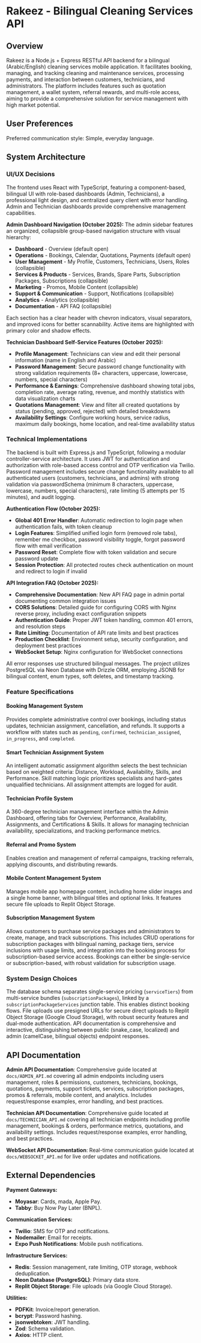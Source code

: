 # Rakeez - Bilingual Cleaning Services API

## Overview
Rakeez is a Node.js + Express RESTful API backend for a bilingual (Arabic/English) cleaning services mobile application. It facilitates booking, managing, and tracking cleaning and maintenance services, processing payments, and interaction between customers, technicians, and administrators. The platform includes features such as quotation management, a wallet system, referral rewards, and multi-role access, aiming to provide a comprehensive solution for service management with high market potential.

## User Preferences
Preferred communication style: Simple, everyday language.

## System Architecture

### UI/UX Decisions
The frontend uses React with TypeScript, featuring a component-based, bilingual UI with role-based dashboards (Admin, Technicians), a professional light design, and centralized query client with error handling. Admin and Technician dashboards provide comprehensive management capabilities.

**Admin Dashboard Navigation (October 2025):**
The admin sidebar features an organized, collapsible group-based navigation structure with visual hierarchy:
- **Dashboard** - Overview (default open)
- **Operations** - Bookings, Calendar, Quotations, Payments (default open)
- **User Management** - My Profile, Customers, Technicians, Users, Roles (collapsible)
- **Services & Products** - Services, Brands, Spare Parts, Subscription Packages, Subscriptions (collapsible)
- **Marketing** - Promos, Mobile Content (collapsible)
- **Support & Communication** - Support, Notifications (collapsible)
- **Analytics** - Analytics (collapsible)
- **Documentation** - API FAQ (collapsible)

Each section has a clear header with chevron indicators, visual separators, and improved icons for better scannability. Active items are highlighted with primary color and shadow effects.

**Technician Dashboard Self-Service Features (October 2025):**
- **Profile Management**: Technicians can view and edit their personal information (name in English and Arabic)
- **Password Management**: Secure password change functionality with strong validation requirements (8+ characters, uppercase, lowercase, numbers, special characters)
- **Performance & Earnings**: Comprehensive dashboard showing total jobs, completion rate, average rating, revenue, and monthly statistics with data visualization charts
- **Quotations Management**: View and filter all created quotations by status (pending, approved, rejected) with detailed breakdowns
- **Availability Settings**: Configure working hours, service radius, maximum daily bookings, home location, and real-time availability status

### Technical Implementations
The backend is built with Express.js and TypeScript, following a modular controller-service architecture. It uses JWT for authentication and authorization with role-based access control and OTP verification via Twilio. Password management includes secure change functionality available to all authenticated users (customers, technicians, and admins) with strong validation via passwordSchema (minimum 8 characters, uppercase, lowercase, numbers, special characters), rate limiting (5 attempts per 15 minutes), and audit logging. 

**Authentication Flow (October 2025):**
- **Global 401 Error Handler**: Automatic redirection to login page when authentication fails, with token cleanup
- **Login Features**: Simplified unified login form (removed role tabs), remember me checkbox, password visibility toggle, forgot password flow with email verification
- **Password Reset**: Complete flow with token validation and secure password update
- **Session Protection**: All protected routes check authentication on mount and redirect to login if invalid

**API Integration FAQ (October 2025):**
- **Comprehensive Documentation**: New API FAQ page in admin portal documenting common integration issues
- **CORS Solutions**: Detailed guide for configuring CORS with Nginx reverse proxy, including exact configuration snippets
- **Authentication Guide**: Proper JWT token handling, common 401 errors, and resolution steps
- **Rate Limiting**: Documentation of API rate limits and best practices
- **Production Checklist**: Environment setup, security configuration, and deployment best practices
- **WebSocket Setup**: Nginx configuration for WebSocket connections

All error responses use structured bilingual messages. The project utilizes PostgreSQL via Neon Database with Drizzle ORM, employing JSONB for bilingual content, enum types, soft deletes, and timestamp tracking.

### Feature Specifications

#### Booking Management System
Provides complete administrative control over bookings, including status updates, technician assignment, cancellation, and refunds. It supports a workflow with states such as `pending`, `confirmed`, `technician_assigned`, `in_progress`, and `completed`.

#### Smart Technician Assignment System
An intelligent automatic assignment algorithm selects the best technician based on weighted criteria: Distance, Workload, Availability, Skills, and Performance. Skill matching logic prioritizes specialists and hard-gates unqualified technicians. All assignment attempts are logged for audit.

#### Technician Profile System
A 360-degree technician management interface within the Admin Dashboard, offering tabs for Overview, Performance, Availability, Assignments, and Certifications & Skills. It allows for managing technician availability, specializations, and tracking performance metrics.

#### Referral and Promo System
Enables creation and management of referral campaigns, tracking referrals, applying discounts, and distributing rewards.

#### Mobile Content Management System
Manages mobile app homepage content, including home slider images and a single home banner, with bilingual titles and optional links. It features secure file uploads to Replit Object Storage.

#### Subscription Management System
Allows customers to purchase service packages and administrators to create, manage, and track subscriptions. This includes CRUD operations for subscription packages with bilingual naming, package tiers, service inclusions with usage limits, and integration into the booking process for subscription-based service access. Bookings can either be single-service or subscription-based, with robust validation for subscription usage.

### System Design Choices

The database schema separates single-service pricing (`serviceTiers`) from multi-service bundles (`subscriptionPackages`), linked by a `subscriptionPackageServices` junction table. This enables distinct booking flows. File uploads use presigned URLs for secure direct uploads to Replit Object Storage (Google Cloud Storage), with robust security features and dual-mode authentication. API documentation is comprehensive and interactive, distinguishing between public (snake_case, localized) and admin (camelCase, bilingual objects) endpoint responses.

## API Documentation

**Admin API Documentation**: Comprehensive guide located at `docs/ADMIN_API.md` covering all admin endpoints including users management, roles & permissions, customers, technicians, bookings, quotations, payments, support tickets, services, subscription packages, promos & referrals, mobile content, and analytics. Includes request/response examples, error handling, and best practices.

**Technician API Documentation**: Comprehensive guide located at `docs/TECHNICIAN_API.md` covering all technician endpoints including profile management, bookings & orders, performance metrics, quotations, and availability settings. Includes request/response examples, error handling, and best practices.

**WebSocket API Documentation**: Real-time communication guide located at `docs/WEBSOCKET_API.md` for live order updates and notifications.

## External Dependencies

**Payment Gateways:**
- **Moyasar**: Cards, mada, Apple Pay.
- **Tabby**: Buy Now Pay Later (BNPL).

**Communication Services:**
- **Twilio**: SMS for OTP and notifications.
- **Nodemailer**: Email for receipts.
- **Expo Push Notifications**: Mobile push notifications.

**Infrastructure Services:**
- **Redis**: Session management, rate limiting, OTP storage, webhook deduplication.
- **Neon Database (PostgreSQL)**: Primary data store.
- **Replit Object Storage**: File uploads (via Google Cloud Storage).

**Utilities:**
- **PDFKit**: Invoice/report generation.
- **bcrypt**: Password hashing.
- **jsonwebtoken**: JWT handling.
- **Zod**: Schema validation.
- **Axios**: HTTP client.